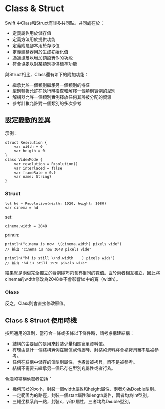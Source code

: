 # Class & Struct #

Swift 中Class和Struct有很多共同點。共同處在於：

* 定義屬性用於儲存值
* 定義方法用於提供功能
* 定義附屬腳本用於存取值
* 定義建構器用於生成初始化值
* 通過擴展以增加預設實作的功能
* 符合協定以對某類別提供標準功能

與Struct相比，Class還有如下的附加功能：

* 繼承允許一個類別繼承另一個類別的特征
* 型別轉換允許在執行時檢查和解釋一個類別實例的型別
* 解構器允許一個類別實例釋放任何其所被分配的資源
* 參考計數允許對一個類別的多次參考

## 設定變數的差異 ##

示例：

	struct Resolution {
		var width = 0
    	var heigth = 0
	}
	class VideoMode {
		var resolution = Resolution()
		var interlaced = false
		var frameRate = 0.0
		var name: String?
	}

### Struct ###

	let hd = Resolution(width: 1920, height: 1080)
	var cinema = hd
	
set:

	cinema.width = 2048

println:

	println("cinema is now  \(cinema.width) pixels wide")
	// 輸出 "cinema is now 2048 pixels wide"
	
	println("hd is still \(hd.width    ) pixels wide")
	// 輸出 "hd is still 1920 pixels wide"
	
結果就是兩個完全獨立的實例碰巧包含有相同的數值。由於兩者相互獨立，因此將cinema的width修改為2048並不會影響hd中的寬（width）。

### Class ###

反之，Class則會直接修改原值。

## Class & Struct 使用時機 ##

按照通用的准則，當符合一條或多條以下條件時，請考慮構建結構：

* 結構的主要目的是用來封裝少量相關簡單資料值。
* 有理由預計一個結構實例在賦值或傳遞時，封裝的資料將會被拷貝而不是被參考。
* 任何在結構中儲存的值型別屬性，也將會被拷貝，而不是被參考。
* 結構不需要去繼承另一個已存在型別的屬性或者行為。

合適的結構候選者包括：

* 幾何形狀的大小，封裝一個width屬性和height屬性，兩者均為Double型別。
* 一定範圍內的路徑，封裝一個start屬性和length屬性，兩者均為Int型別。
* 三維坐標系內一點，封裝x，y和z屬性，三者均為Double型別。
 
	
